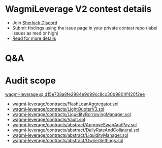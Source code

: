 
# WagmiLeverage V2 contest details

- Join [Sherlock Discord](https://discord.gg/MABEWyASkp)
- Submit findings using the issue page in your private contest repo (label issues as med or high)
- [Read for more details](https://docs.sherlock.xyz/audits/watsons)

# Q&A

# Audit scope


[wagmi-leverage @ d15e738a8fe2984e9d99cc8cc30b9804f420f2ee](https://github.com/RealWagmi/wagmi-leverage/tree/d15e738a8fe2984e9d99cc8cc30b9804f420f2ee)
- [wagmi-leverage/contracts/FlashLoanAggregator.sol](wagmi-leverage/contracts/FlashLoanAggregator.sol)
- [wagmi-leverage/contracts/LightQuoterV3.sol](wagmi-leverage/contracts/LightQuoterV3.sol)
- [wagmi-leverage/contracts/LiquidityBorrowingManager.sol](wagmi-leverage/contracts/LiquidityBorrowingManager.sol)
- [wagmi-leverage/contracts/Vault.sol](wagmi-leverage/contracts/Vault.sol)
- [wagmi-leverage/contracts/abstract/ApproveSwapAndPay.sol](wagmi-leverage/contracts/abstract/ApproveSwapAndPay.sol)
- [wagmi-leverage/contracts/abstract/DailyRateAndCollateral.sol](wagmi-leverage/contracts/abstract/DailyRateAndCollateral.sol)
- [wagmi-leverage/contracts/abstract/LiquidityManager.sol](wagmi-leverage/contracts/abstract/LiquidityManager.sol)
- [wagmi-leverage/contracts/abstract/OwnerSettings.sol](wagmi-leverage/contracts/abstract/OwnerSettings.sol)


